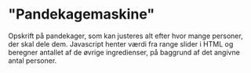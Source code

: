 # "Pandekagemaskine" 

Opskrift på pandekager, som kan justeres alt efter hvor mange personer, der skal dele dem.
Javascript henter værdi fra range slider i HTML og beregner antallet af de øvrige ingredienser, på baggrund af det angivne antal personer. 
